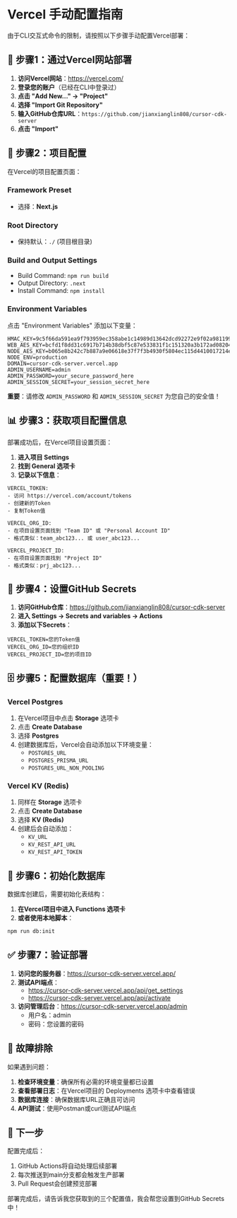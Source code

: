 # Vercel 手动配置指南

由于CLI交互式命令的限制，请按照以下步骤手动配置Vercel部署：

## 🚀 步骤1：通过Vercel网站部署

1. **访问Vercel网站**：https://vercel.com/
2. **登录您的账户**（已经在CLI中登录过）
3. **点击 "Add New..." → "Project"**
4. **选择 "Import Git Repository"**
5. **输入GitHub仓库URL**：`https://github.com/jianxianglin808/cursor-cdk-server`
6. **点击 "Import"**

## 🔧 步骤2：项目配置

在Vercel的项目配置页面：

### Framework Preset
- 选择：**Next.js**

### Root Directory  
- 保持默认：`./` (项目根目录)

### Build and Output Settings
- Build Command: `npm run build`
- Output Directory: `.next`
- Install Command: `npm install`

### Environment Variables
点击 "Environment Variables" 添加以下变量：

```
HMAC_KEY=9c5f66da591ea9f793959ec358abe1c14989d13642dcd92272e9f02a9811993e
WEB_AES_KEY=bcfd1f8dd31c6917b714b38dbf5c87e533831f1c151320a3b172ad082041b072
NODE_AES_KEY=b065e8b242c7b887a9e06618e37f7f3b4930f5804ec115d4410017214e04aeff
NODE_ENV=production
DOMAIN=cursor-cdk-server.vercel.app
ADMIN_USERNAME=admin
ADMIN_PASSWORD=your_secure_password_here
ADMIN_SESSION_SECRET=your_session_secret_here
```

**重要**：请修改 `ADMIN_PASSWORD` 和 `ADMIN_SESSION_SECRET` 为您自己的安全值！

## 📊 步骤3：获取项目配置信息

部署成功后，在Vercel项目设置页面：

1. **进入项目 Settings**
2. **找到 General 选项卡**
3. **记录以下信息**：

```
VERCEL_TOKEN: 
- 访问 https://vercel.com/account/tokens
- 创建新的Token
- 复制Token值

VERCEL_ORG_ID: 
- 在项目设置页面找到 "Team ID" 或 "Personal Account ID"
- 格式类似：team_abc123... 或 user_abc123...

VERCEL_PROJECT_ID:
- 在项目设置页面找到 "Project ID"  
- 格式类似：prj_abc123...
```

## 🔑 步骤4：设置GitHub Secrets

1. **访问GitHub仓库**：https://github.com/jianxianglin808/cursor-cdk-server
2. **进入 Settings → Secrets and variables → Actions**
3. **添加以下Secrets**：

```
VERCEL_TOKEN=您的Token值
VERCEL_ORG_ID=您的组织ID  
VERCEL_PROJECT_ID=您的项目ID
```

## 🗄️ 步骤5：配置数据库（重要！）

### Vercel Postgres
1. 在Vercel项目中点击 **Storage** 选项卡
2. 点击 **Create Database**
3. 选择 **Postgres**
4. 创建数据库后，Vercel会自动添加以下环境变量：
   - `POSTGRES_URL`
   - `POSTGRES_PRISMA_URL` 
   - `POSTGRES_URL_NON_POOLING`

### Vercel KV (Redis)
1. 同样在 **Storage** 选项卡
2. 点击 **Create Database**
3. 选择 **KV (Redis)**
4. 创建后会自动添加：
   - `KV_URL`
   - `KV_REST_API_URL`
   - `KV_REST_API_TOKEN`

## 🧪 步骤6：初始化数据库

数据库创建后，需要初始化表结构：

1. **在Vercel项目中进入 Functions 选项卡**
2. **或者使用本地脚本**：
```bash
npm run db:init
```

## ✅ 步骤7：验证部署

1. **访问您的服务器**：https://cursor-cdk-server.vercel.app/
2. **测试API端点**：
   - https://cursor-cdk-server.vercel.app/api/get_settings
   - https://cursor-cdk-server.vercel.app/api/activate
3. **访问管理后台**：https://cursor-cdk-server.vercel.app/admin
   - 用户名：admin
   - 密码：您设置的密码

## 🔧 故障排除

如果遇到问题：

1. **检查环境变量**：确保所有必需的环境变量都已设置
2. **查看部署日志**：在Vercel项目的 Deployments 选项卡中查看错误
3. **数据库连接**：确保数据库URL正确且可访问
4. **API测试**：使用Postman或curl测试API端点

## 📱 下一步

配置完成后：
1. GitHub Actions将自动处理后续部署
2. 每次推送到main分支都会触发生产部署
3. Pull Request会创建预览部署

部署完成后，请告诉我您获取到的三个配置值，我会帮您设置到GitHub Secrets中！

